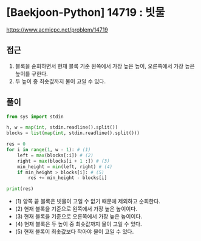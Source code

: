 [Baekjoon-Python] 14719 : 빗물
=
<https://www.acmicpc.net/problem/14719>


접근
--


1. 블록을 순회하면서 현재 블록 기준 왼쪽에서 가장 높은 높이, 오른쪽에서 가장 높은 높이를 구한다.
2. 두 높이 중 최솟값까지 물이 고일 수 있다.


풀이
--



```python
from sys import stdin

h, w = map(int, stdin.readline().split())
blocks = list(map(int, stdin.readline().split()))

res = 0
for i in range(1, w - 1): # (1)
    left = max(blocks[:i]) # (2)
    right = max(blocks[i + 1 :]) # (3)
    min_height = min(left, right) # (4)
    if min_height > blocks[i]: # (5)
        res += min_height - blocks[i]

print(res)
```


* (1) 양쪽 끝 블록은 빗물이 고일 수 없기 때문에 제외하고 순회한다.
* (2) 현재 블록을 기준으로 왼쪽에서 가장 높은 높이이다.
* (3) 현재 블록을 기준으로 오른쪽에서 가장 높은 높이이다.
* (4) 현재 블록은 두 높이 중 최솟값까지 물이 고일 수 있다.
* (5) 현재 블록이 최솟값보다 작아야 물이 고일 수 있다.
